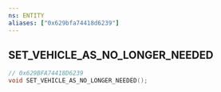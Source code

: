 ```yaml
---
ns: ENTITY
aliases: ["0x629bfa74418d6239"]
---
```

## SET_VEHICLE_AS_NO_LONGER_NEEDED

```c
// 0x629BFA74418D6239
void SET_VEHICLE_AS_NO_LONGER_NEEDED();
```
